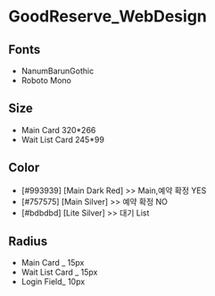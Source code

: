 ﻿# GoodReserve_WebDesign

## Fonts
* NanumBarunGothic
* Roboto Mono

## Size
* Main Card 320*266
* Wait List Card 245*99

## Color
* [#993939] [Main Dark Red] >> Main,예약 확정 YES
* [#757575] [Main Silver] >> 예약 확정 NO
* [#bdbdbd] [Lite Silver] >> 대기 List


## Radius
* Main Card _ 15px
* Wait List Card _ 15px
* Login Field_ 10px